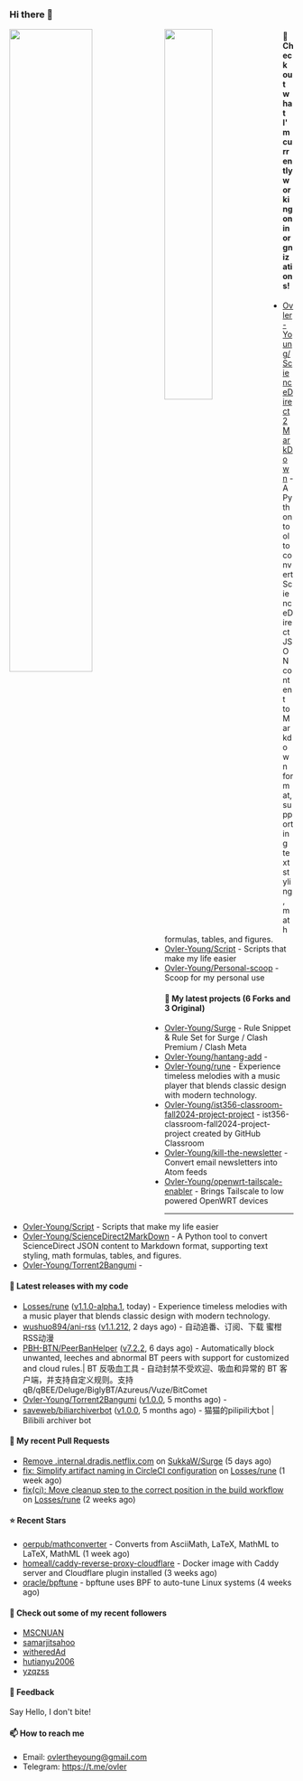 ### Hi there 👋

<img align="left" width="54%" src="https://github-readme-stats-mauve-one-69.vercel.app/api?username=Ovler-Young&theme=dark&count_private=true&show_icons=true" />
<img align="left" width="41%" src="https://github-readme-stats-mauve-one-69.vercel.app/api/top-langs/?username=Ovler-Young&layout=compact&theme=dark&include_all_commits=true&count_private=true" />

#### 👷 Check out what I'm currently working on in orgnizations!

- [Ovler-Young/ScienceDirect2MarkDown](https://github.com/Ovler-Young/ScienceDirect2MarkDown) - A Python tool to convert ScienceDirect JSON content to Markdown format, supporting text styling, math formulas, tables, and figures.
- [Ovler-Young/Script](https://github.com/Ovler-Young/Script) - Scripts that make my life easier
- [Ovler-Young/Personal-scoop](https://github.com/Ovler-Young/Personal-scoop) - Scoop for my personal use

#### 🌱 My latest projects (6 Forks and 3 Original)

- [Ovler-Young/Surge](https://github.com/Ovler-Young/Surge) - Rule Snippet & Rule Set for Surge / Clash Premium / Clash Meta
- [Ovler-Young/hantang-add](https://github.com/Ovler-Young/hantang-add) - 
- [Ovler-Young/rune](https://github.com/Ovler-Young/rune) - Experience timeless melodies with a music player that blends classic design with modern technology.
- [Ovler-Young/ist356-classroom-fall2024-project-project](https://github.com/Ovler-Young/ist356-classroom-fall2024-project-project) - ist356-classroom-fall2024-project-project created by GitHub Classroom
- [Ovler-Young/kill-the-newsletter](https://github.com/Ovler-Young/kill-the-newsletter) - Convert email newsletters into Atom feeds
- [Ovler-Young/openwrt-tailscale-enabler](https://github.com/Ovler-Young/openwrt-tailscale-enabler) - Brings Tailscale to low powered OpenWRT devices
- ---

- [Ovler-Young/Script](https://github.com/Ovler-Young/Script) - Scripts that make my life easier
- [Ovler-Young/ScienceDirect2MarkDown](https://github.com/Ovler-Young/ScienceDirect2MarkDown) - A Python tool to convert ScienceDirect JSON content to Markdown format, supporting text styling, math formulas, tables, and figures.
- [Ovler-Young/Torrent2Bangumi](https://github.com/Ovler-Young/Torrent2Bangumi) - 

#### 🔭 Latest releases with my code

- [Losses/rune](https://github.com/Losses/rune) ([v1.1.0-alpha.1](https://github.com/Losses/rune/releases/tag/v1.1.0-alpha.1), today) - Experience timeless melodies with a music player that blends classic design with modern technology.
- [wushuo894/ani-rss](https://github.com/wushuo894/ani-rss) ([v1.1.212](https://github.com/wushuo894/ani-rss/releases/tag/v1.1.212), 2 days ago) - 自动追番、订阅、下载 蜜柑RSS动漫
- [PBH-BTN/PeerBanHelper](https://github.com/PBH-BTN/PeerBanHelper) ([v7.2.2](https://github.com/PBH-BTN/PeerBanHelper/releases/tag/v7.2.2), 6 days ago) - Automatically block unwanted, leeches and abnormal BT peers with support for customized and cloud rules.| BT 反吸血工具 - 自动封禁不受欢迎、吸血和异常的 BT 客户端，并支持自定义规则。支持 qB/qBEE/Deluge/BiglyBT/Azureus/Vuze/BitComet
- [Ovler-Young/Torrent2Bangumi](https://github.com/Ovler-Young/Torrent2Bangumi) ([v1.0.0](https://github.com/Ovler-Young/Torrent2Bangumi/releases/tag/v1.0.0), 5 months ago) - 
- [saveweb/biliarchiverbot](https://github.com/saveweb/biliarchiverbot) ([v1.0.0](https://github.com/saveweb/biliarchiverbot/releases/tag/v1.0.0), 5 months ago) - 猫猫的pilipili大bot | Bilibili archiver bot

#### 🔨 My recent Pull Requests

- [Remove .internal.dradis.netflix.com](https://github.com/SukkaW/Surge/pull/50) on [SukkaW/Surge](https://github.com/SukkaW/Surge) (5 days ago)
- [fix: Simplify artifact naming in CircleCI configuration](https://github.com/Losses/rune/pull/178) on [Losses/rune](https://github.com/Losses/rune) (1 week ago)
- [fix(ci): Move cleanup step to the correct position in the build workflow](https://github.com/Losses/rune/pull/164) on [Losses/rune](https://github.com/Losses/rune) (2 weeks ago)

#### ⭐ Recent Stars

- [oerpub/mathconverter](https://github.com/oerpub/mathconverter) - Converts from AsciiMath, LaTeX, MathML to LaTeX, MathML (1 week ago)
- [homeall/caddy-reverse-proxy-cloudflare](https://github.com/homeall/caddy-reverse-proxy-cloudflare) - Docker image with Caddy server and Cloudflare plugin installed (3 weeks ago)
- [oracle/bpftune](https://github.com/oracle/bpftune) - bpftune uses BPF to auto-tune Linux systems (4 weeks ago)

#### 👯 Check out some of my recent followers

- [MSCNUAN](https://github.com/MSCNUAN)
- [samarjitsahoo](https://github.com/samarjitsahoo)
- [witheredAd](https://github.com/witheredAd)
- [hutianyu2006](https://github.com/hutianyu2006)
- [yzqzss](https://github.com/yzqzss)

#### 💬 Feedback

Say Hello, I don't bite!

#### 📫 How to reach me

- Email: ovlertheyoung@gmail.com
- Telegram: https://t.me/ovler
